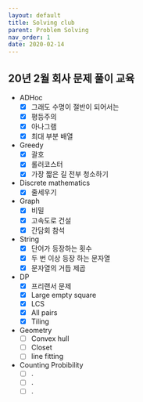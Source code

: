 ```yaml
---
layout: default
title: Solving club
parent: Problem Solving
nav_order: 1
date: 2020-02-14
---
```


## 20년 2월 회사 문제 풀이 교육

- ADHoc
  - [x] 그래도 수명이 절반이 되어서는
  - [x] 평등주의
  - [x] 아나그램
  - [x] 최대 부분 배열
- Greedy
  - [x] 괄호
  - [x] 롤러코스터
  - [x] 가장 짧은 길 전부 청소하기
- Discrete mathematics
  - [x] 줄세우기
- Graph
  - [x] 비밀
  - [x] 고속도로 건설
  - [x] 간담회 참석
- String
  - [x] 단어가 등장하는 횟수
  - [x] 두 번 이상 등장 하는 문자열
  - [x] 문자열의 거듭 제곱
- DP
  - [x] 프리랜서 문제
  - [x] Large empty square
  - [x] LCS
  - [x] All pairs
  - [x] Tiling
- Geometry
  - [ ] Convex hull
  - [ ] Closet
  - [ ] line fitting
- Counting Probibility
  - [ ] .
  - [ ] .
  - [ ] .
